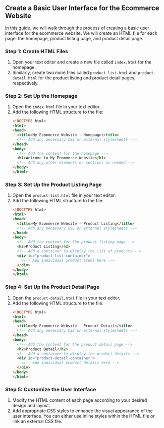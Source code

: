 

## Create a Basic User Interface for the Ecommerce Website

In this guide, we will walk through the process of creating a basic user interface for the ecommerce website. We will create an HTML file for each page: the homepage, product listing page, and product detail page.

### Step 1: Create HTML Files

1. Open your text editor and create a new file called `index.html` for the homepage.
2. Similarly, create two more files called `product-list.html` and `product-detail.html` for the product listing and product detail pages, respectively.

### Step 2: Set Up the Homepage

1. Open the `index.html` file in your text editor.
2. Add the following HTML structure to the file:
   ```html
   <!DOCTYPE html>
   <html>
   <head>
     <title>My Ecommerce Website - Homepage</title>
     <!-- Add any necessary CSS or external stylesheets -->
   </head>
   <body>
     <!-- Add the content for the homepage -->
     <h1>Welcome to My Ecommerce Website</h1>
     <!-- Add any other elements or sections as needed -->
   </body>
   </html>
   ```

### Step 3: Set Up the Product Listing Page

1. Open the `product-list.html` file in your text editor.
2. Add the following HTML structure to the file:
   ```html
   <!DOCTYPE html>
   <html>
   <head>
     <title>My Ecommerce Website - Product Listing</title>
     <!-- Add any necessary CSS or external stylesheets -->
   </head>
   <body>
     <!-- Add the content for the product listing page -->
     <h2>Product Listing</h2>
     <!-- Add a container to display the list of products -->
     <div id="product-list-container">
       <!-- Add individual product items here -->
     </div>
   </body>
   </html>
   ```

### Step 4: Set Up the Product Detail Page

1. Open the `product-detail.html` file in your text editor.
2. Add the following HTML structure to the file:
   ```html
   <!DOCTYPE html>
   <html>
   <head>
     <title>My Ecommerce Website - Product Detail</title>
     <!-- Add any necessary CSS or external stylesheets -->
   </head>
   <body>
     <!-- Add the content for the product detail page -->
     <h2>Product Detail</h2>
     <!-- Add a container to display the product details -->
     <div id="product-detail-container">
       <!-- Add individual product details here -->
     </div>
   </body>
   </html>
   ```

### Step 5: Customize the User Interface

1. Modify the HTML content of each page according to your desired design and layout.
2. Add appropriate CSS styles to enhance the visual appearance of the user interface. You can either use inline styles within the HTML file or link an external CSS file.

